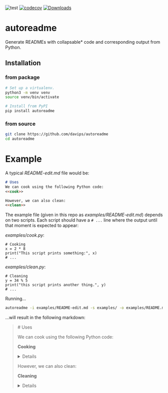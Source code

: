 ![test](https://github.com/davips/autoreadme/workflows/test/badge.svg)
[![codecov](https://codecov.io/gh/davips/autoreadme/branch/main/graph/badge.svg)](https://codecov.io/gh/davips/autoreadme)
[![Downloads](https://static.pepy.tech/badge/autoreadme)](https://pepy.tech/project/autoreadme)
 
# autoreadme

Generate READMEs with collapsable* code and corresponding output from Python.

## Installation

### from package

```bash
# Set up a virtualenv. 
python3 -m venv venv
source venv/bin/activate

# Install from PyPI
pip install autoreadme
```

### from source

```bash
git clone https://github.com/davips/autoreadme
cd autoreadme
```

# Example

A typical *README-edit.md* file would be:

```markdown
# Uses
We can cook using the following Python code:
<<cook>>

However, we can also clean:
<<clean>>
```

The example file (given in this repo as *examples/README-edit.md*) depends on two scripts. Each script should have
a `# ...` line where the output until that moment is expected to appear:

*examples/cook.py*:

```python3
# Cooking
x = 2 * 8
print("This script prints something:", x)
# ...
```

*examples/clean.py*:

```python3
# Cleaning
y = 34 % 5
print("this script prints another thing.", y)
# ...
```

Running...

```bash
autoreadme -i examples/README-edit.md -s examples/ -o examples/README.md examples/README-edit.md
```

...will result in the following markdown:


<blockquote>
# Uses

We can cook using the following Python code:

**Cooking**
<details>
<p>

```python3
x = 2 * 8
print("This script prints something:", x)
```

```
This script prints something: 16
```

</p>
</details>

However, we can also clean:

**Cleaning**
<details>
<p>

```python3
y = 34 % 5
print("this script prints another thing.", y)
```

```
this script prints another thing. 4
```

</p>
</details>
</blockquote>
